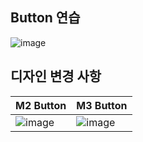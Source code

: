 ## Button 연습
![image](https://user-images.githubusercontent.com/110798031/225842197-c38bdec7-7cd3-46fb-b7ce-77f732b06584.png)

## 디자인 변경 사항
|M2 Button|M3 Button|
|---|---|
|![image](https://user-images.githubusercontent.com/110798031/225843612-291e6195-adb6-4a9e-96d0-c09b455a5bdd.png)|![image](https://user-images.githubusercontent.com/110798031/225843897-152a94c4-7d10-47cd-aa83-eee5e13f069c.png)|